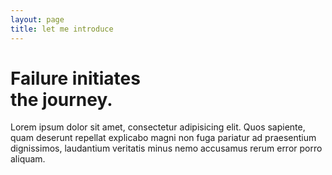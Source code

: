 ```yaml
---
layout: page
title: let me introduce
---
```

<h1 class="home--subtitle text--bold">Failure initiates<br> the journey.</h1>

Lorem ipsum dolor sit amet, consectetur adipisicing elit. Quos sapiente, quam deserunt repellat explicabo magni non fuga pariatur ad praesentium dignissimos, laudantium veritatis minus nemo accusamus rerum error porro aliquam.
